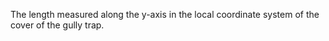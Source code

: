 ﻿The length measured along the y-axis in the local coordinate system of the cover of the gully trap.